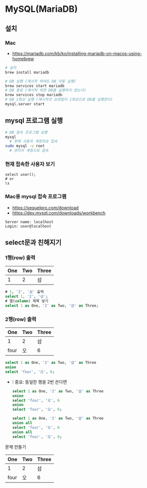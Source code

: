 # MySQL(MariaDB)

## 설치
### Mac
* https://mariadb.com/kb/ko/installing-mariadb-on-macos-using-homebrew
```sh
# 설치
brew install mariadb

# DB 실행 (재시작 하여도 DB 자동 실행)
brew services start mariadb
# DB 종료 (재시작 하면 DB를 실행하지 않는다)
brew services stop mariadb
# DB 1회성 실행 (재시작과 상관없이 1회성으로 DB를 실행한다)
mysql.server start
```

## mysql 프로그램 실행
```sh
# DB 접속 프로그램 실행
mysql
  # 현재 사용자 계정의로 접속
sudo mysql -u root
  # 관리자 계정으로 접속
```

### 현재 접속한 사용자 보기
```mysql
select user();
# or
\s
```

### Mac용 mysql 접속 프로그램
* https://sequelpro.com/download
* https://dev.mysql.com/downloads/workbench
```mysql
Server name: localhost
Login: user@localhost
```

## select문과 친해지기
### 1행(row) 출력
| One | Two | Three |
|---|:---|:---|
| 1 | 2 | 삼 |
```sql
# 1, '2', '삼' 출력
select 1, '2', '삼';
# 열(column) 제목 넣기
select 1 as One, '2' as Two, '삼' as Three;
```

### 2행(row) 출력
| One | Two | Three |
|---|:---|:---|
| 1 | 2 | 삼 |
| four | 오 | 6 |
```sql
select 1 as One, '2' as Two, '삼' as Three
union
select 'four', '오', 6;
```

* ❕ 중요: 동일한 행을 2번 쓴다면
  ```sql
  select 1 as One, '2' as Two, '삼' as Three
  union
  select 'four', '오', 6
  union
  select 'four', '오', 6;
  ```
  ```sql
  select 1 as One, '2' as Two, '삼' as Three
  union all
  select 'four', '오', 6
  union all
  select 'four', '오', 6;
  ```

문제 만들기

| One | Two | Three |
|---|:---|:---|
| 1 | 2 | 삼 |
| four | 오 | 6 |
